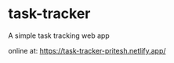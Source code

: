 # task-tracker
A simple task tracking web app

online at: https://task-tracker-pritesh.netlify.app/
